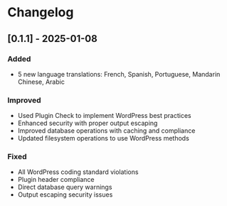 # Changelog

## [0.1.1] - 2025-01-08

### Added
- 5 new language translations: French, Spanish, Portuguese, Mandarin Chinese, Arabic

### Improved  
- Used Plugin Check to implement WordPress best practices
- Enhanced security with proper output escaping
- Improved database operations with caching and compliance
- Updated filesystem operations to use WordPress methods

### Fixed
- All WordPress coding standard violations
- Plugin header compliance
- Direct database query warnings
- Output escaping security issues